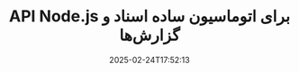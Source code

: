 ---
############################# Static ############################
layout: "landing"
date: 2025-02-24T17:52:13
draft: false

lang: fa
product: "Assembly"
product_tag: "assembly"
platform: "Node.js via Java"
platform_tag: "nodejs-java"

############################# Drop-down ############################
supported_platforms:
  items:
    # supported_platforms loop
    - title: ".NET"
      tag: "net"
    # supported_platforms loop
    - title: "Java"
      tag: "java"
    # supported_platforms loop
    - title: "Node.js"
      tag: "nodejs-java"

############################# Head ############################
head_title: "ابزار Node.js برای ساخت، اتوماسیون و سفارشی‌سازی اسناد"
head_description: "کتابخانه Node.js برای اتوماسیون گردش کار اسنادی. ایجاد فایل‌های PDF، ورد، اکسل، پاورپوینت، HTML و ایمیل از قالب‌های خود."

############################# Header ############################
title: "API Node.js برای اتوماسیون ساده اسناد و گزارش‌ها"
description: "تولید گزارش‌های JavaScript را با ترکیب داده‌های خود با قالب‌های از پیش ساخته شده تسهیل کنید."
words:
  for: "برای"

actions:
  main: "آزمایش خود را در NPM آغاز کنید"
  main_link: "https://www.npmjs.com/package/@groupdocs/groupdocs.assembly"
  alt: "مجوزدهی"
  alt_link: "https://purchase.groupdocs.com/pricing/assembly/nodejs-java/"
  title: "آماده شروع هستید؟"
  description: "امکانات GroupDocs.Assembly را به‌صورت رایگان امتحان کنید یا درخواست مجوز دهید."

release:
  title: "نسخه {0} منتشر شد"
  notes: "ببینید چه چیزی جدید است"
  downloads: "دانلودها"
  link: "https://releases.groupdocs.com/assembly/nodejs-java/"

code:
  title: "ایجاد نمودار در یک سند ورد با استفاده از Node.js"
  more: "نمونه‌های بیشتر"
  more_link: "https://github.com/groupdocs-assembly/GroupDocs.Assembly-for-Node.js-via-Java/"
  install: "npm i @groupdocs/groupdocs.assembly"
  content: |
    ```javascript {style=abap}
    const assemblyLib = require('@groupdocs/groupdocs.assembly');

    // مسیر به الگوی اصلی
    const template = "chart_template.docx";

    // داده‌های تولید بازدهی مدیران را از منبع بازیابی کنید
    const data_table = 
        new assemblyLib.DocumentTable("Managers.json", 1);

    // یک نمونه از DataSourceInfo با داده‌ها ایجاد کنید
    const data 
        = new assemblyLib.DataSourceInfo(data_table, "managers");

    // رنگ‌های نمودار را با استفاده از DataSourceInfo دیگر تنظیم کنید
    const design = 
        new assemblyLib.DataSourceInfo("red", "color");

    // الگو را با داده‌ها پر کنید و آن را در خروجی ذخیره کنید
    const asm = new assemblyLib.DocumentAssembler();
    asm.assembleDocument(template, "result.docx", data, design);
    ```

############################# Overview ############################
overview:
  enable: true
  title: "نگاهی به GroupDocs.Assembly"
  description: "کتابخانه Node.js برای ایجاد اسناد به صورت برنامه‌نویسی با مدیریت داده‌های یکپارچه ساخته شده است."
  features:
    # feature loop
    - title: "ترکیب داده‌های کسب‌وکار با قالب‌ها با JavaScript"
      content: "گزارش‌های حرفه‌ای با گنجاندن داده‌های JSON، XML یا سایر داده‌ها در قالب‌ها با کمک GroupDocs.Assembly for Node.js via Java تولید کنید."

    # feature loop
    - title: "مدیریت محتوای گنجانده شده"
      content: "به‌طور خودکار جداول، نمودارها و سایر عناصر بصری را در اسناد خود با استفاده از داده‌های خارجی پر کنید."

    # feature loop
    - title: "گزینه‌های سفارشی‌سازی"
      content: "GroupDocs.Assembly for Node.js via Java به شما این امکان را می‌دهد که ویژگی‌هایی مانند بارکدها را اضافه کنید، داده‌ها را از URLها استخراج کنید و فایل‌ها را در فرمت‌های مختلف صادر کنید."

############################# Platforms ############################
platforms:
  enable: true
  title: "عدم وابستگی به پلتفرم"
  description: "GroupDocs.Assembly for Node.js via Java به‌طور روان با سیستم‌عامل‌ها، چارچوب‌ها و مدیران بسته‌ی پیشرو ادغام می‌شود."
  items:
    # platform loop
    - title: "Amazon"
      image: "amazon"
    # platform loop
    - title: "Docker"
      image: "docker"
    # platform loop
    - title: "Azure"
      image: "azure"
    # platform loop
    - title: "Eclipse"
      image: "eclipse"
    # platform loop
    - title: "IntelliJ"
      image: "intellij"
    # platform loop
    - title: "Windows"
      image: "windows"
    # platform loop
    - title: "Linux"
      image: "linux"
    # platform loop
    - title: "Maven"
      image: "maven"

############################# File formats ############################
formats:
  enable: true
  title: "فرمت‌های پشتیبانی شده"
  description: |
    GroupDocs.Assembly for Node.js via Java از مجموعه‌ی وسیعی از [فرمت‌های اسناد](https://docs.groupdocs.com/assembly/nodejs-java/supported-document-formats/) پشتیبانی می‌کند.
  groups:
    # group loop
    - color: "green"
      content: |
        ### فرمت‌های Microsoft Office
        * **Word:**  DOCX, DOC, DOCM, DOT, DOTX, DOTM, RTF, WordprocessingML
        * **Excel:** XLSX, XLS, XLSM, XLSB, XLTM, XLT, XLTM, XLTX, SpreadsheetML
        * **PowerPoint:** PPT, PPTX, PPTM, PPS, PPSX, PPSM, POTM, POTX
    # group loop
    - color: "blue"
      content: |
        ### تصاویر و سایر فرمت‌ها
        * **قابل حمل:** PDF
        * **تصاویر:** SVG, TIFF
        * **سایر فرمت‌های اداری:** ODT, OTT, OTS, ODS, ODP, OTP
      # group loop
    - color: "red"
      content: |
        ### سایر فرمت‌ها
        * **وب:** HTML, MHTML
        * **ایمیل‌ها:** EML, MSG, EMLX
        * **سایر:** EPUB, MD

############################# Features ############################
features:
  enable: true
  title: "ویژگی‌های اصلی GroupDocs.Assembly"
  description: "ایجاد اسناد و گزارش‌های پویا با ابزارهای مدیریت داده قدرتمند."

  items:
    # feature loop
    - icon: "preview"
      title: "نمایش‌های غنی داده"
      content: "به سادگی نمودارها، جداول، تصاویر و لیست‌ها را با سفارشی‌سازی کامل به اسناد خود اضافه کنید."

    # feature loop
    - icon: "manipulate"
      title: "تبدیل داده‌های شما"
      content: "از ابزارهایی مانند فرمول‌ها و مرتب‌سازی برای ساختاردهی و نمایش مؤثر اطلاعات استفاده کنید."

    # feature loop
    - icon: "two_pages"
      title: "سازگاری با فرمت‌های وسیع"
      content: "به‌طور همزمان با فرمت‌های رایج فایل برای قالب‌ها و خروجی‌ها کار کنید."

    # feature loop
    - icon: "document_settings"
      title: "سفارشی‌سازی پیشرفته قالب‌ها"
      content: "قالب‌ها را با گزینه‌های فرمت‌دهی عددی، الفبایی و سایر گزینه‌های استایل فرمت کنید."

    # feature loop
    - icon: "text"
      title: "ایجاد بارکدها به‌طور پویا"
      content: "تصاویر بارکد را به‌طور مستقیم و طبق درخواست در اسناد خود ایجاد و درج کنید."

    # feature loop
    - icon: "add"
      title: "استایل متن انعطاف‌پذیر"
      content: "به سادگی استایل‌های متنی مانند حروف بزرگ یا عنوان را در قالب‌های خود اعمال کنید."

    # feature loop
    - icon: "manipulate"
      title: "درج محتوای پویا"
      content: "در حین تولید اسناد، به‌طور پویا محتوای فایل‌های خارجی را شامل کنید."

    # feature loop
    - icon: "convert"
      title: "صادرات به فرمت‌های مختلف"
      content: "اسناد را با پیکربندی‌های مشخص شده خود در چندین فرمت ذخیره کنید."

    # feature loop
    - icon: "update"
      title: "گنجاندن رسانه به‌طور پویا"
      content: "در زمان ایجاد اسناد، تصاویر یا عناصر دیگر را با استفاده از داده‌های Base64 درج کنید."

############################# Code samples ############################
code_samples:
  enable: true
  title: "نمونه‌های کد"
  description: "نمونه‌های عملی از نحوه استفاده از GroupDocs.Assembly برای وظایف رایج را کشف کنید."
  items:
    # code sample loop
    - title: "اضافه کردن یک لیست گلوله‌ای در اسناد ورد"
      content: |
        چگونگی ایجاد [لیست‌های گلوله‌ای](https://docs.groupdocs.com/assembly/nodejs-java/bulleted-list-in-word-processing-document/) در اسناد ورد برای سازماندهی مؤثر داده‌ها را ببینید. این مثال نحوه تولید یک لیست گلوله‌ای با استفاده از GroupDocs.Assembly را نشان می‌دهد.
        {{< landing/code title="اضافه کردن یک لیست گلوله‌ای در اسناد ورد">}}
        ```javascript {style=abap}
        // این الگو را در یک صفحه مستند وارد کنید:
        // شاخص‌های عملکرد مدیران
        // . <<foreach [in products]>><<[ProductName]>>
        // <</foreach>>

        const assemblyLib = require('@groupdocs/groupdocs.assembly');

        // مسیر الگو را مشخص کنید
        const template = "Bulleted List Template.docx";

        // مسیر فایل خروجی را تنظیم کنید
        const result = "Result Report.docx"

        // داده‌های مدیران را از یک منبع JSON بازیابی کنید
        const dataSource = new assemblyLib.JsonDataSource("Report data.json");
        const data = new assemblyLib.DataSourceInfo(dataSource, "managers")

        // گزارش را با داده‌های پر شده تولید کنید
        const assembler = new assemblyLib.DocumentAssembler();
        assembler.assembleDocument(template, result, data);
        ```
        {{< /landing/code >}}
    # code sample loop
    - title: "درج نمودارهای دایره‌ای در پاورپوینت"
      content: |
        یاد بگیرید چگونه از قالب‌ها و XML برای افزودن [نمودارهای دایره‌ای](https://docs.groupdocs.com/assembly/nodejs-java/pie-chart-in-presentation-document/) در ارائه‌های خود استفاده کنید. گزارش‌های خود را با نمودارهای دایره‌ای برای ارائه بصری و شفاف داده‌ها تقویت کنید.
        {{< landing/code title="درج نمودارهای دایره‌ای در پاورپوینت">}}
        ```javascript {style=abap} 
        // الگوی عنوان نمودار را به ارائه اضافه کنید:
        // درآمد مشتریان <<foreach [in customers]>> 
        // <<x [CustomerName]>>

        // همچنین الگوی داده‌های نمودار را شامل کنید:
        // Total Order Price<<foreach [in customers]>> 
        // <<x [CustomerName]>>

        const assemblyLib = require('@groupdocs/groupdocs.assembly');

        // مسیر الگوی نمودار را مشخص کنید
        const template = "Pie Chart Template.pptx";

        // مسیر فایل خروجی را تنظیم کنید
        const result = "Result Report.pptx"

        // داده‌های مشتریان را از یک منبع XML بازیابی کنید
        const dataSource = new assemblyLib.JsonDataSource("Chart data.xml");
        const data = new assemblyLib.DataSourceInfo(dataSource, "customers")

        // نمودار را تولید کرده و نتیجه را ذخیره کنید
        const assembler = new assemblyLib.DocumentAssembler();
        assembler.assembleDocument(template, result, data);
        ```
        {{< /landing/code >}}

---